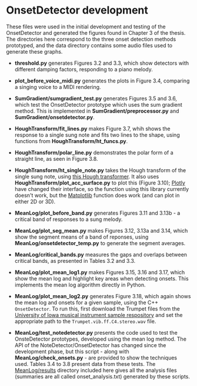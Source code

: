 # OnsetDetector development

These files were used in the initial development and testing of the OnsetDetector
and generated the figures found in Chapter 3 of the thesis. The directories here correspond
to the three onset detection methods prototyped, and the data directory contains some audio files
used to generate these graphs.

- **threshold.py** generates Figures 3.2 and 3.3, which show detectors 
with different damping factors, responding to a piano melody.

- **plot_before_voice_midi.py** generates the plots in Figure 3.4, comparing a
singing voice to a MIDI rendering.

- **SumGradient/sumgradient_test.py** generates Figures 3.5 and 3.6, which test the OnsetDetector
prototype which uses the sum gradient method. This is implemented in **SumGradient/preprocessor.py**
and **SumGradient/onsetdetector.py**.

- **HoughTransform/fit_lines.py** makes Figure 3.7, whih shows the response to a single sung note and
fits two lines to the shape, using functions from **HoughTransform/ht_funcs.py**.

- **HoughTransform/polar_line.py** demonstrates the polar form of a straight line, as seen in Figure 3.8.

- **HoughTransform/ht_single_note.py** takes the Hough transform of the single sung note, using 
[this Hough transformer](https://github.com/keziah55/HoughTransformer). It also uses 
**HoughTransform/plot_acc_surface.py** to plot this (Figure 3.10); [Plotly](https://plot.ly/) have
changed their interface, so the function using this library currently doesn't work, but the 
[Matplotlib](https://matplotlib.org/) function does work (and can plot in either 2D or 3D).

- **MeanLog/plot_before_band.py** generates Figures 3.11 and 3.13b - a critical band of responses to a sung melody.

- **MeanLog/plot_seg_mean.py** makes Figures 3.12, 3.13a and 3.14, which show the segment means of a band of reponses,
using **MeanLog/onsetdetector_temp.py** to generate the segment averages.

- **MeanLog/critical_bands.py** measures the gaps and overlaps between critical bands, as presented in Tables 3.2 and 3.3.

- **MeanLog/plot_mean_log1.py** makes Figures 3.15, 3.16 and 3.17, which show the mean log and highlight
key areas when detecting onsets. This implements the mean log algorithm directly in Python.

- **MeanLog/plot_mean_log2.py** generates Figure 3.18, which again shows the mean log and onsets for a given sample,
using the C++ `OnsetDetector`. To run this, first download the Trumpet files from the 
[University of Iowa musical instrument sample respository](http://theremin.music.uiowa.edu/MIS-Pitches-2012/MISBbTrumpet2012.html) 
and set the appropriate path to the `Trumpet.vib.ff.C4.stereo.wav` file.

- **MeanLog/test_notedetector.py** presents the code used to test the OnsteDetector prototypes, developed using the mean log method.
The API of the NoteDetector/OnsetDetector has changed since the development phase, but this script - along with 
**MeanLog/check_onsets.py** - are provided to show the techniques used. Tables 3.4 to 3.8 present data from these tests. The 
[MeanLog/results](https://github.com/keziah55/ExtraThesisMaterial/tree/master/OnsetDetector_development/MeanLog/results)
directory included here gives all the analysis files (summaries are all called onset_analysis.txt) generated by these scripts.
